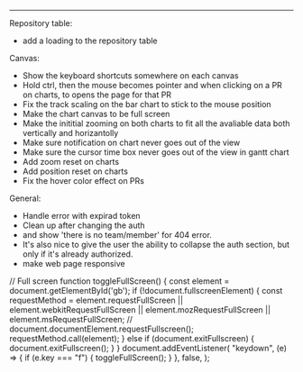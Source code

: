 

---------------------

Repository table:
+ add a loading to the repository table

Canvas:
- Show the keyboard shortcuts somewhere on each canvas
- Hold ctrl, then the mouse becomes pointer and when clicking on a PR on charts, to opens the page for that PR
- Fix the track scaling on the bar chart to stick to the mouse position
- Make the chart canvas to be full screen
- Make the inititial zooming on both charts to fit all the avaliable data both vertically and horizantolly
- Make sure notification on chart never goes out of the view
- Make sure the cursor time box never goes out of the view in gantt chart
- Add zoom reset on charts
- Add position reset on charts
- Fix the hover color effect on PRs

General:
- Handle error with expirad token
- Clean up after changing the auth
- and show 'there is no team/member' for 404 error.
- It's also nice to give the user the ability to collapse the auth section, but only if it's already authorized.
- make web page responsive

// Full screen
function toggleFullScreen() {
  const element = document.getElementById('gb');
  if (!document.fullscreenElement) {
const requestMethod = element.requestFullScreen || element.webkitRequestFullScreen || element.mozRequestFullScreen || element.msRequestFullScreen;
//     document.documentElement.requestFullscreen();
    requestMethod.call(element);
  } else if (document.exitFullscreen) {
    document.exitFullscreen();
  }
}
document.addEventListener(
  "keydown",
  (e) => {
    if (e.key === "f") {
      toggleFullScreen();
    }
  },
  false,
);
